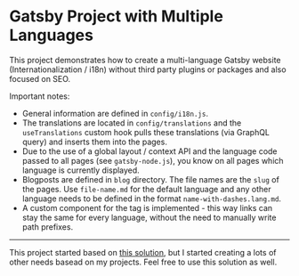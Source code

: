 # Gatsby Project with Multiple Languages

This project demonstrates how to create a multi-language Gatsby website (Internationalization / i18n) without third party plugins or packages and also focused on SEO. 

Important notes:

- General information are defined in `config/i18n.js`.
- The translations are located in `config/translations` and the `useTranslations` custom hook pulls these translations (via GraphQL query) and inserts them into the pages.
- Due to the use of a global layout / context API and the language code passed to all pages (see `gatsby-node.js`), you know on all pages which language is currently displayed.
- Blogposts are defined in `blog` directory. The file names are the `slug` of the pages. Use `file-name.md` for the default language and any other language needs to be defined in the format `name-with-dashes.lang.md`.
- A custom component for the <a> tag is implemented - this way links can stay the same for every language, without the need to manually write path prefixes.

--- 

This project started based on [this solution](https://github.com/gatsbyjs/gatsby/tree/master/examples/using-i18n), but I started creating a lots of other needs basead on my projects. Feel free to use this solution as well.